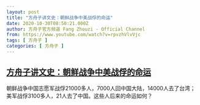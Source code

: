 ```yaml
---
layout: post
title: "方舟子讲文史：朝鲜战争中美战俘的命运"
date: 2020-10-30T08:50:21.000Z
author: 方舟子官方频道 Fang Zhouzi - Official Channel
from: https://www.youtube.com/watch?v=rpvzhVlvVjc
tags: [ 方舟子 ]
categories: [ 方舟子 ]
---
```

<!--1604047821000-->
[方舟子讲文史：朝鲜战争中美战俘的命运](https://www.youtube.com/watch?v=rpvzhVlvVjc)
------

<div>
朝鲜战争中国志愿军战俘21000多人，7000人回中国大陆，14000人去了台湾；美军战俘3100多人，21人去了中国。这些人后来的命运如何？
</div>

